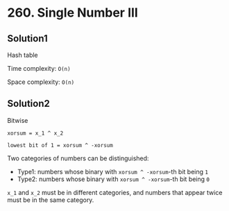 # 260. Single Number III

## Solution1

Hash table

Time complexity: `O(n)`

Space complexity: `O(n)`

## Solution2

Bitwise

`xorsum = x_1 ^ x_2`

`lowest bit of 1 = xorsum ^ -xorsum`

Two categories of numbers can be distinguished:

- Type1: numbers whose binary with `xorsum ^ -xorsum`-th bit being `1`
- Type2: numbers whose binary with `xorsum ^ -xorsum`-th bit being `0`
  
`x_1` and `x_2` must be in different categories, and numbers that appear twice must be in the same category.
